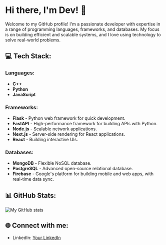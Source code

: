 # Hi there, I'm Dev! 👋

Welcome to my GitHub profile! I'm a passionate developer with expertise in a range of programming languages, frameworks, and databases. My focus is on building efficient and scalable systems, and I love using technology to solve real-world problems.

## 💻 Tech Stack:

### Languages:
- **C++**
- **Python**
- **JavaScript**

### Frameworks:
- **Flask** - Python web framework for quick development.
- **FastAPI** - High-performance framework for building APIs with Python.
- **Node.js** - Scalable network applications.
- **Next.js** - Server-side rendering for React applications.
- **React** - Building interactive UIs.

### Databases:
- **MongoDB** - Flexible NoSQL database.
- **PostgreSQL** - Advanced open-source relational database.
- **Firebase** - Google's platform for building mobile and web apps, with real-time data sync.

## 📊 GitHub Stats:

![My GitHub stats](https://github-readme-stats.vercel.app/api?username=devk03&show_icons=true&theme=radical)

## 🌐 Connect with me:

- LinkedIn: [Your LinkedIn](https://www.linkedin.com/in/dev-kunjadia/)

